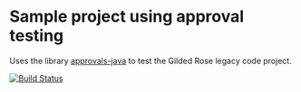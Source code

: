 # Sample project using approval testing

Uses the library [approvals-java](https://github.com/WriteThemFirst/approvals-java)
 to test the Gilded Rose legacy code project.
 
 [![Build Status](https://travis-ci.org/WriteThemFirst/GildedRoseApprovalDemo.svg?branch=master)](https://travis-ci.org/WriteThemFirst/GildedRoseApprovalDemo)
